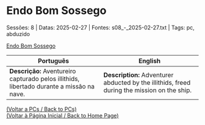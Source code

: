 
# Endo Bom Sossego

Sessões: 8 | Datas: 2025-02-27 | Fontes: s08_-_2025-02-27.txt | Tags: pc, abduzido

[Endo Bom Sossego](endo_bom_sossego.png)

| Português | English |
|-----------|---------|
| **Descrição:** Aventureiro capturado pelos illithids, libertado durante a missão na nave. | **Description:** Adventurer abducted by the illithids, freed during the mission on the ship. |

[(Voltar a PCs / Back to PCs)](pcs.md)  
[(Voltar à Página Inicial / Back to Home Page)](home.md)


